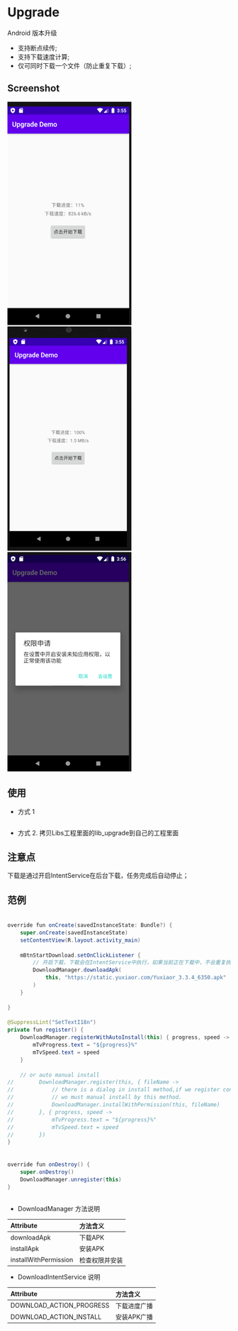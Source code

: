 # Upgrade

Android 版本升级
- 支持断点续传;
- 支持下载速度计算;
- 仅可同时下载一个文件（防止重复下载）;

## Screenshot

![](https://github.com/freeler/upgrade/blob/master/screenshot/1.png)
![](https://github.com/freeler/upgrade/blob/master/screenshot/2.png)
![](https://github.com/freeler/upgrade/blob/master/screenshot/3.png)


## 使用
- 方式 1

```java
```

- 方式 2. 拷贝Libs工程里面的lib_upgrade到自己的工程里面

## 注意点
下载是通过开启IntentService在后台下载，任务完成后自动停止；

## 范例

```java

override fun onCreate(savedInstanceState: Bundle?) {
    super.onCreate(savedInstanceState)
    setContentView(R.layout.activity_main)

    mBtnStartDownload.setOnClickListener {
        // 开启下载，下载会在IntentService中执行，如果当前正在下载中，不会重复执行下载任务
        DownloadManager.downloadApk(
            this, "https://static.yuxiaor.com/Yuxiaor_3.3.4_6350.apk"
        )
    }

}

@SuppressLint("SetTextI18n")
private fun register() {
    DownloadManager.registerWithAutoInstall(this) { progress, speed ->
        mTvProgress.text = "${progress}%"
        mTvSpeed.text = speed
    }

    // or auto manual install
//        DownloadManager.register(this, { fileName ->
//            // there is a dialog in install method,if we register context is not activity,
//            // wo must manual install by this method.
//            DownloadManager.installWithPermission(this, fileName)
//        }, { progress, speed ->
//            mTvProgress.text = "${progress}%"
//            mTvSpeed.text = speed
//        })
}


override fun onDestroy() {
    super.onDestroy()
    DownloadManager.unregister(this)
}



```



- DownloadManager 方法说明

| Attribute                  | 方法含义                                     |
|:---------------------------|:--------------------------------------------|
| downloadApk           | 下载APK  |  
| installApk          | 安装APK     |  
| installWithPermission | 检查权限并安装 |

- DownloadIntentService 说明

| Attribute                  | 方法含义                                     |
|:---------------------------|:--------------------------------------------|
| DOWNLOAD_ACTION_PROGRESS           | 下载进度广播  |  
| DOWNLOAD_ACTION_INSTALL          | 安装APK广播     |  
